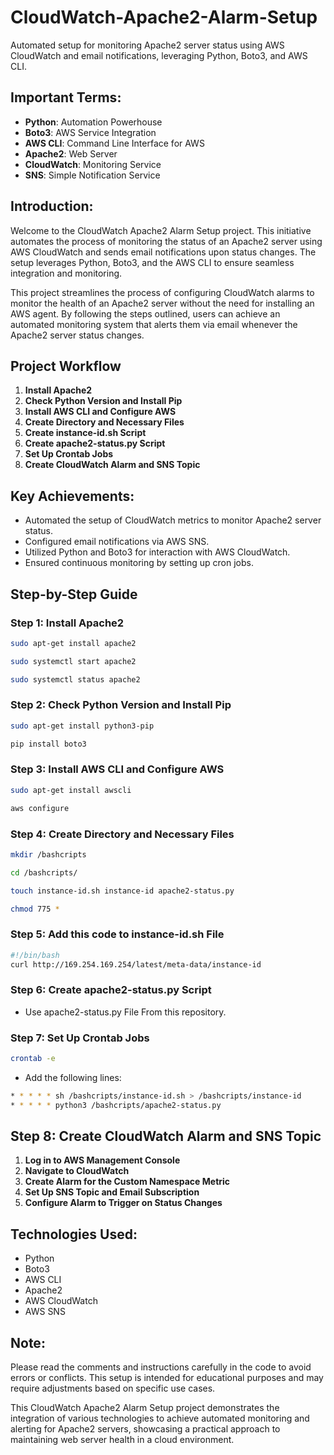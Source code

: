 # CloudWatch-Apache2-Alarm-Setup

Automated setup for monitoring Apache2 server status using AWS CloudWatch and email notifications, leveraging Python, Boto3, and AWS CLI.

## Important Terms:
- **Python**: Automation Powerhouse
- **Boto3**: AWS Service Integration
- **AWS CLI**: Command Line Interface for AWS
- **Apache2**: Web Server
- **CloudWatch**: Monitoring Service
- **SNS**: Simple Notification Service

## Introduction:

Welcome to the CloudWatch Apache2 Alarm Setup project. This initiative automates the process of monitoring the status of an Apache2 server using AWS CloudWatch and sends email notifications upon status changes. The setup leverages Python, Boto3, and the AWS CLI to ensure seamless integration and monitoring.

This project streamlines the process of configuring CloudWatch alarms to monitor the health of an Apache2 server without the need for installing an AWS agent. By following the steps outlined, users can achieve an automated monitoring system that alerts them via email whenever the Apache2 server status changes.

## Project Workflow

1. **Install Apache2**
2. **Check Python Version and Install Pip**
3. **Install AWS CLI and Configure AWS**
4. **Create Directory and Necessary Files**
5. **Create instance-id.sh Script**
6. **Create apache2-status.py Script**
7. **Set Up Crontab Jobs**
8. **Create CloudWatch Alarm and SNS Topic**

## Key Achievements:
- Automated the setup of CloudWatch metrics to monitor Apache2 server status.
- Configured email notifications via AWS SNS.
- Utilized Python and Boto3 for interaction with AWS CloudWatch.
- Ensured continuous monitoring by setting up cron jobs.

## Step-by-Step Guide

### Step 1: Install Apache2
```bash
sudo apt-get install apache2
```
```bash
sudo systemctl start apache2
```
```bash
sudo systemctl status apache2
```

### Step 2: Check Python Version and Install Pip
```bash
sudo apt-get install python3-pip
```
```bash
pip install boto3
```

### Step 3: Install AWS CLI and Configure AWS
```bash
sudo apt-get install awscli
```
```bash
aws configure
```

### Step 4: Create Directory and Necessary Files
```bash
mkdir /bashcripts
```
```bash
cd /bashcripts/
```
```bash
touch instance-id.sh instance-id apache2-status.py
```
```bash
chmod 775 *
```

### Step 5: Add this code to instance-id.sh File
```bash
#!/bin/bash
curl http://169.254.169.254/latest/meta-data/instance-id
```

### Step 6: Create apache2-status.py Script
- Use apache2-status.py File From this repository.

### Step 7: Set Up Crontab Jobs
```bash
crontab -e
```
- Add the following lines:
```bash
* * * * * sh /bashcripts/instance-id.sh > /bashcripts/instance-id
* * * * * python3 /bashcripts/apache2-status.py
```

## Step 8: Create CloudWatch Alarm and SNS Topic
1. **Log in to AWS Management Console**
2. **Navigate to CloudWatch**
3. **Create Alarm for the Custom Namespace Metric**
4. **Set Up SNS Topic and Email Subscription**
5. **Configure Alarm to Trigger on Status Changes**

## Technologies Used:
- Python
- Boto3
- AWS CLI
- Apache2
- AWS CloudWatch
- AWS SNS

## Note:
Please read the comments and instructions carefully in the code to avoid errors or conflicts. This setup is intended for educational purposes and may require adjustments based on specific use cases.

This CloudWatch Apache2 Alarm Setup project demonstrates the integration of various technologies to achieve automated monitoring and alerting for Apache2 servers, showcasing a practical approach to maintaining web server health in a cloud environment.